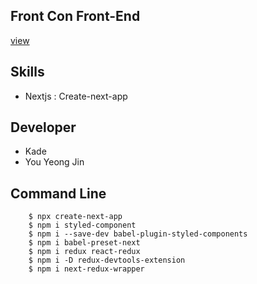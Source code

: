 ## Front Con Front-End
<a href="https://frontcon-show5116.vercel.app/">view</a>
## Skills
<ul>
    <li>Nextjs : Create-next-app</li>
</ul>

## Developer
<ul>
    <li>Kade</li>
    <li>You Yeong Jin</li>
</ul>

## Command Line

```
    $ npx create-next-app
    $ npm i styled-component
    $ npm i --save-dev babel-plugin-styled-components
    $ npm i babel-preset-next
    $ npm i redux react-redux
    $ npm i -D redux-devtools-extension
    $ npm i next-redux-wrapper
```
